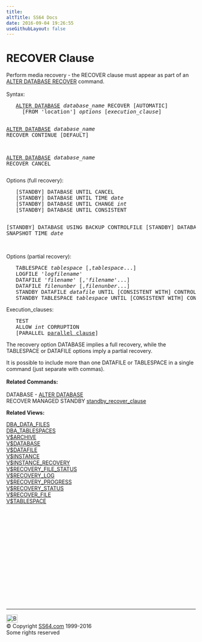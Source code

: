 ```yaml
---
title:
altTitle: SS64 Docs
date: 2016-09-04 19:26:55
useGithubLayout: false
---
```

<!-- #BeginLibraryItem "/Library/head_ora.lbi" --><!-- #EndLibraryItem --><h1>RECOVER Clause</h1> 
<p>Perform media recovery - the RECOVER clause must appear as part
  of an <a href="database_a.html">ALTER DATABASE RECOVER</a> command.<br>
  <br>
  Syntax:</p>
<pre>   <a href="database_a.html">ALTER DATABASE</a> <i>database_name</i> RECOVER [AUTOMATIC]
     [FROM 'location'] <i>options</i> [<i>execution_clause</i>]

   <a href="database_a.html">ALTER DATABASE</a> <i>database_name</i> RECOVER CONTINUE [DEFAULT]

   <a href="database_a.html">ALTER DATABASE</a> <i>database_name</i> RECOVER CANCEL</pre>
<p>Options (full recovery):</p>
<pre>   [STANDBY] DATABASE UNTIL CANCEL
   [STANDBY] DATABASE UNTIL TIME <i>date</i>
   [STANDBY] DATABASE UNTIL CHANGE <i>int</i>
   [STANDBY] DATABASE UNTIL CONSISTENT

   [STANDBY] DATABASE USING BACKUP CONTROLFILE
   [STANDBY] DATABASE SNAPSHOT TIME <i>date</i>
</pre>
<p><br>
Options (partial recovery):<br>
</p>
<pre>   TABLESPACE <i>tablespace</i> [,<i>tablespace</i>...]
   LOGFILE '<i>logfilename</i>'
   DATAFILE '<i>filename</i>' [,'<i>filename</i>'...]
   DATAFILE <i>filenunber</i> [,<i>filenunber</i>...]
   STANDBY DATAFILE <i>datafile</i> UNTIL [CONSISTENT WITH] CONTROLFILE 
   STANDBY TABLESPACE <i>tablespace</i> UNTIL [CONSISTENT WITH] CONTROLFILE</pre>
<p>Execution_clauses:<br>
</p>
<pre>   TEST
   ALLOW <i>int</i> CORRUPTION
   [PARALLEL <a href="clause_parallel.html">parallel_clause</a>]
</pre>
<p>The recovery option DATABASE implies a full recovery, while the TABLESPACE or DATAFILE options imply a partial recovery.</p>
<p>It is possible to include more than one DATAFILE or TABLESPACE in a single command (just separate with commas).<br>
<b><br>
Related Commands:</b><br><br>
DATABASE - <a href="database_a.html">ALTER DATABASE</a><br>
RECOVER MANAGED STANDBY <a href="clause_recover_standby.html">standby_recover_clause</a></p>
<p><b>Related Views:</b></p>
<p class="code"> <a href="../orad/DBA_DATA_FILES.html">DBA_DATA_FILES</a><br> 
<a href="../orad/DBA_TABLESPACES.html">DBA_TABLESPACES</a> <br> 
<a href="../orav/V$ARCHIVE.html">V$ARCHIVE</a><br> 
<a href="../orav/V$DATABASE.html">V$DATABASE</a><br> 
<a href="../orav/V$DATAFILE.html">V$DATAFILE</a><br> 
<a href="../orav/V$INSTANCE.html">V$INSTANCE</a><br> 
<a href="../orav/V$INSTANCE_RECOVERY.html">V$INSTANCE_RECOVERY</a><br> 
<a href="../orav/V$RECOVERY_FILE_STATUS.html">V$RECOVERY_FILE_STATUS</a><br> 
<a href="../orav/V$RECOVERY_LOG.html">V$RECOVERY_LOG</a><br> 
<a href="../orav/V$RECOVERY_PROGRESS.html">V$RECOVERY_PROGRESS</a><br> 
<a href="../orav/V$RECOVERY_STATUS.html">V$RECOVERY_STATUS</a><br> 
<a href="../orav/V$RECOVER_FILE.html">V$RECOVER_FILE</a><br> 
<a href="../orav/V$TABLESPACE.html">V$TABLESPACE</a></p><!-- #BeginLibraryItem "/Library/foot_ora.lbi" --><p><script async="" src="//pagead2.googlesyndication.com/pagead/js/adsbygoogle.js"></script>
<!-- oracle-footer -->
<ins class="adsbygoogle" style="display:inline-block;width:300px;height:250px" data-ad-client="ca-pub-6140977852749469" data-ad-slot="4275490898"></ins>
<script>
(adsbygoogle = window.adsbygoogle || []).push({});
</script></p>
<hr>
<div id="bl" class="footer"><a href="#"><img src="../images/top.png" width="30" height="22" alt="Back to the Top"></a></div>
<div id="br" class="footer, tagline">© Copyright <a href="http://ss64.com/">SS64.com</a> 1999-2016<br>
Some rights reserved</div><!-- #EndLibraryItem -->
